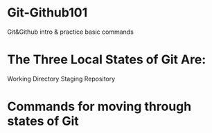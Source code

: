 # Git-Github101
Git&amp;Github intro &amp; practice basic commands

# The Three Local States of Git Are:
Working Directory
Staging
Repository

# Commands for moving through states of Git
